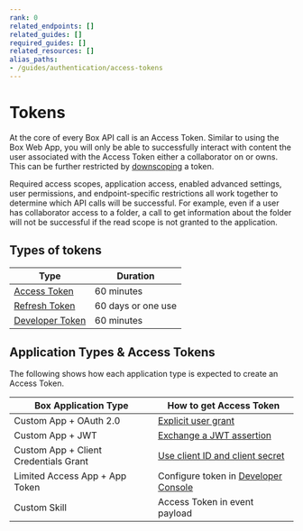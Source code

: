 ```yaml
---
rank: 0
related_endpoints: []
related_guides: []
required_guides: []
related_resources: []
alias_paths:
- /guides/authentication/access-tokens
---
```


# Tokens

At the core of every Box API call is an Access Token.
Similar to using the Box Web App, you will only be able to successfully interact
with content the user associated with the Access Token either a collaborator on
or owns. This can be further restricted by [downscoping][ds] a token.

<Message warning>
  Required access scopes, application access, enabled advanced settings, user
  permissions, and endpoint-specific restrictions all work together to determine
  which API calls will be successful. For example, even if a user has
  collaborator access to a folder, a call to get information about the folder
  will not be successful if the read scope is not granted to the application.
</Message>

## Types of tokens

| Type                     | Duration           |
| ------------------------ | ------------------ |
| [Access Token][at]       | 60 minutes         |
| [Refresh Token][rt]      | 60 days or one use |
| [Developer Token][dt]    | 60 minutes         |

## Application Types & Access Tokens

The following shows how each application type is expected to create an Access
Token.

| Box Application Type                  | How to get Access Token                          |
| ------------------------------------- | ------------------------------------------------ |
| Custom App + OAuth 2.0                | [Explicit user grant][oauth2-with-sdk]           |
| Custom App + JWT                      | [Exchange a JWT assertion][jwt-with-sdk]         |
| Custom App + Client Credentials Grant | [Use client ID and client secret][clientcred]    |
| Limited Access App + App Token        | Configure token in [Developer Console][devcon]   |
| Custom Skill                          | Access Token in event payload                    |

[jwt-with-sdk]: g://authentication/oauth2/without-sdk
[oauth2-with-sdk]: g://authentication/oauth2/without-sdk
[devcon]: https://app.box.com/developers/console
[clientcred]: g://authentication/client-credentials
[ds]: g://authentication/tokens/downscope
[at]: g://authentication/tokens/access-tokens
[rt]: g://authentication/tokens/refresh
[dt]: g://authentication/tokens/developer-tokens